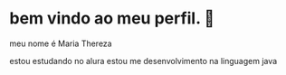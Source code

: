 # bem vindo ao meu perfil. 💚

meu nome é Maria Thereza

estou estudando no alura
estou me desenvolvimento na linguagem java
